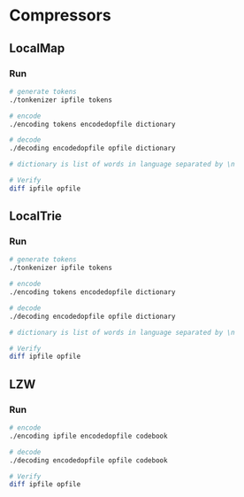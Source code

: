 # Compressors
## LocalMap
### Run
~~~~bash
# generate tokens
./tonkenizer ipfile tokens

# encode
./encoding tokens encodedopfile dictionary

# decode
./decoding encodedopfile opfile dictionary

# dictionary is list of words in language separated by \n

# Verify
diff ipfile opfile
~~~~

## LocalTrie
### Run
~~~~bash
# generate tokens
./tonkenizer ipfile tokens

# encode
./encoding tokens encodedopfile dictionary

# decode
./decoding encodedopfile opfile dictionary

# dictionary is list of words in language separated by \n

# Verify
diff ipfile opfile
~~~~

## LZW
### Run
~~~~bash
# encode
./encoding ipfile encodedopfile codebook

# decode
./decoding encodedopfile opfile codebook

# Verify
diff ipfile opfile
~~~~

